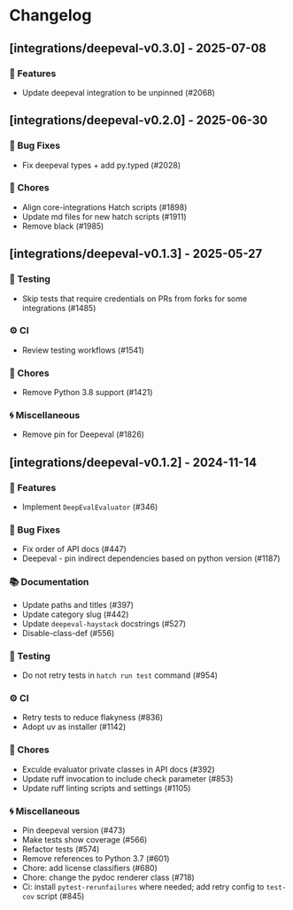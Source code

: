 # Changelog

## [integrations/deepeval-v0.3.0] - 2025-07-08

### 🚀 Features

- Update deepeval integration to be unpinned (#2068)


## [integrations/deepeval-v0.2.0] - 2025-06-30

### 🐛 Bug Fixes

- Fix deepeval types + add py.typed (#2028)

### 🧹 Chores

- Align core-integrations Hatch scripts (#1898)
- Update md files for new hatch scripts (#1911)
- Remove black (#1985)


## [integrations/deepeval-v0.1.3] - 2025-05-27

### 🧪 Testing

- Skip tests that require credentials on PRs from forks for some integrations (#1485)

### ⚙️ CI

- Review testing workflows (#1541)

### 🧹 Chores

- Remove Python 3.8 support (#1421)

### 🌀 Miscellaneous

- Remove pin for Deepeval (#1826)

## [integrations/deepeval-v0.1.2] - 2024-11-14

### 🚀 Features

- Implement `DeepEvalEvaluator` (#346)

### 🐛 Bug Fixes

- Fix order of API docs (#447)
- Deepeval - pin indirect dependencies based on python version (#1187)

### 📚 Documentation

- Update paths and titles (#397)
- Update category slug (#442)
- Update `deepeval-haystack` docstrings (#527)
- Disable-class-def (#556)

### 🧪 Testing

- Do not retry tests in `hatch run test` command (#954)

### ⚙️ CI

- Retry tests to reduce flakyness (#836)
- Adopt uv as installer (#1142)

### 🧹 Chores

- Exculde evaluator private classes in API docs (#392)
- Update ruff invocation to include check parameter (#853)
- Update ruff linting scripts and settings (#1105)

### 🌀 Miscellaneous

- Pin deepeval version (#473)
- Make tests show coverage (#566)
- Refactor tests (#574)
- Remove references to Python 3.7 (#601)
- Chore: add license classifiers (#680)
- Chore: change the pydoc renderer class (#718)
- Ci: install `pytest-rerunfailures` where needed; add retry config to `test-cov` script (#845)

<!-- generated by git-cliff -->
